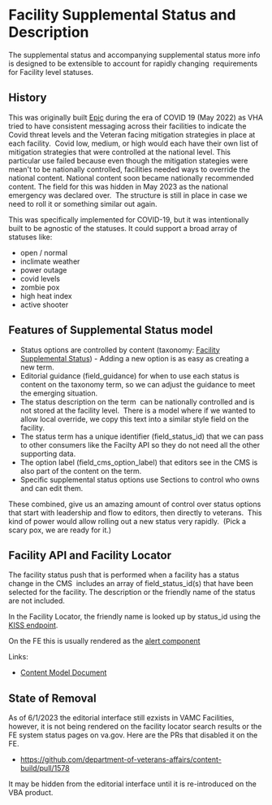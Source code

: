 # Facility Supplemental Status and Description
The supplemental status and accompanying supplemental status more info is designed to be extensible to account for rapidly changing&nbsp; requirements for Facility level statuses.

## History

This was originally built [Epic](https://github.com/department-of-veterans-affairs/va.gov-cms/issues/8946) during the era of COVID 19 (May 2022) as VHA tried to have consistent messaging across their facilities to indicate the Covid threat levels and the Veteran facing mitigation strategies in place at each facility.&nbsp; Covid low, medium, or high would each have their own list of&nbsp; mitigation strategies that were controlled at the national level. This particular use failed because even though the mitigation stategies were mean't to be nationally controlled, facilities needed ways to override the national content. National content soon became nationally recommended content. The field for this was hidden in May 2023 as the national emergency was declared over.&nbsp; The structure is still in place in case we need to roll it or something similar out again.

This was specifically implemented for COVID-19, but it was intentionally built to be agnostic of the statuses. It could support a broad array of statuses like:

- open / normal
- inclimate weather
- power outage
- covid levels
- zombie pox
- high heat index
- active shooter


## Features of Supplemental Status model

- Status options are controlled by content (taxonomy: <a href="/admin/structure/taxonomy/manage/facility_supplemental_status/overview">Facility Supplemental Status</a>) - Adding a new option is as easy as creating a new term.
- Editorial guidance (field_guidance)&nbsp;for when to use each status is content on the taxonomy term, so we can adjust the guidance to meet the emerging situation.
- The status description on&nbsp;the term&nbsp;&nbsp;can be nationally controlled and is not stored at the facility level.&nbsp; There is a model where if we wanted to allow local override,&nbsp;we copy this text into a similar style field on the facility.
- The status term has a unique identifier (field_status_id) that we can pass to other consumers like the Facilty API so they do not need all the other supporting data.
- The option label (field_cms_option_label) that editors see in the CMS is also part of the content on the term.
- Specific supplemental status options use Sections to control who owns and can edit them.


These combined, give us an amazing amount of control over status options that start with leadership and flow to editors, then directly to veterans.&nbsp; This kind of power would allow rolling out a new status very rapidly.&nbsp; (Pick a scary pox, we are ready for it.)



## Facility API and Facility Locator

The facility status push that is performed when a facility has a status change in the CMS&nbsp; includes an array of field_status_id(s) that have been selected for the facility. The description or the friendly name of the status are not included.

In the Facility Locator, the friendly name is looked up by status_id using the [KISS endpoint](https://www.va.gov/data/cms/vamc-facility-supplemental-status.json).

On the FE this is usually rendered as the [alert component](https://design.va.gov/components/alert-expandable) 

Links:
- [Content Model Document](https://prod.cms.va.gov/admin/structure/cm_document/note/118/Supplemental-Status)


## State of Removal
As of 6/1/2023 the editorial interface still ezxists in VAMC Facilities, however, it is not being rendered on the facility locator search results or the FE system status pages on va.gov.
Here are the PRs that disabled it on the FE.
- https://github.com/department-of-veterans-affairs/content-build/pull/1578

It may be hidden from the editorial interface until it is re-introduced on the VBA product.
